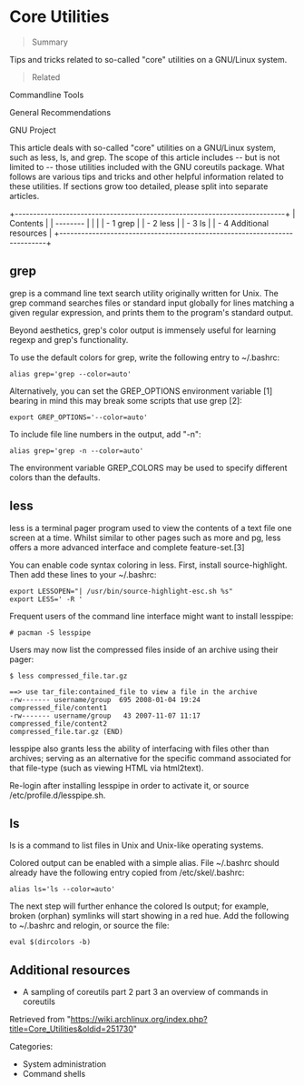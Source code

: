 Core Utilities
==============

> Summary

Tips and tricks related to so-called "core" utilities on a GNU/Linux
system.

> Related

Commandline Tools

General Recommendations

GNU Project

This article deals with so-called "core" utilities on a GNU/Linux
system, such as less, ls, and grep. The scope of this article includes
-- but is not limited to -- those utilities included with the GNU
coreutils package. What follows are various tips and tricks and other
helpful information related to these utilities. If sections grow too
detailed, please split into separate articles.

+--------------------------------------------------------------------------+
| Contents                                                                 |
| --------                                                                 |
|                                                                          |
| -   1 grep                                                               |
| -   2 less                                                               |
| -   3 ls                                                                 |
| -   4 Additional resources                                               |
+--------------------------------------------------------------------------+

grep
----

grep is a command line text search utility originally written for Unix.
The grep command searches files or standard input globally for lines
matching a given regular expression, and prints them to the program's
standard output.

Beyond aesthetics, grep's color output is immensely useful for learning
regexp and grep's functionality.

To use the default colors for grep, write the following entry to
~/.bashrc:

    alias grep='grep --color=auto' 

Alternatively, you can set the GREP_OPTIONS environment variable [1]
bearing in mind this may break some scripts that use grep [2]:

    export GREP_OPTIONS='--color=auto'

To include file line numbers in the output, add "-n":

    alias grep='grep -n --color=auto' 

The environment variable GREP_COLORS may be used to specify different
colors than the defaults.

less
----

less is a terminal pager program used to view the contents of a text
file one screen at a time. Whilst similar to other pages such as more
and pg, less offers a more advanced interface and complete
feature-set.[3]

You can enable code syntax coloring in less. First, install
source-highlight. Then add these lines to your ~/.bashrc:

    export LESSOPEN="| /usr/bin/source-highlight-esc.sh %s"
    export LESS=' -R '

Frequent users of the command line interface might want to install
lesspipe:

    # pacman -S lesspipe

Users may now list the compressed files inside of an archive using their
pager:

    $ less compressed_file.tar.gz

    ==> use tar_file:contained_file to view a file in the archive
    -rw------- username/group  695 2008-01-04 19:24 compressed_file/content1
    -rw------- username/group   43 2007-11-07 11:17 compressed_file/content2
    compressed_file.tar.gz (END)

lesspipe also grants less the ability of interfacing with files other
than archives; serving as an alternative for the specific command
associated for that file-type (such as viewing HTML via html2text).

Re-login after installing lesspipe in order to activate it, or source
/etc/profile.d/lesspipe.sh.

ls
--

ls is a command to list files in Unix and Unix-like operating systems.

Colored output can be enabled with a simple alias. File ~/.bashrc should
already have the following entry copied from /etc/skel/.bashrc:

    alias ls='ls --color=auto'

The next step will further enhance the colored ls output; for example,
broken (orphan) symlinks will start showing in a red hue. Add the
following to ~/.bashrc and relogin, or source the file:

    eval $(dircolors -b)

Additional resources
--------------------

-   A sampling of coreutils part 2 part 3 an overview of commands in
    coreutils

Retrieved from
"https://wiki.archlinux.org/index.php?title=Core_Utilities&oldid=251730"

Categories:

-   System administration
-   Command shells
